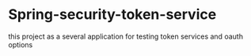 # Spring-security-token-service
this project as a several application for testing token services and oauth options
